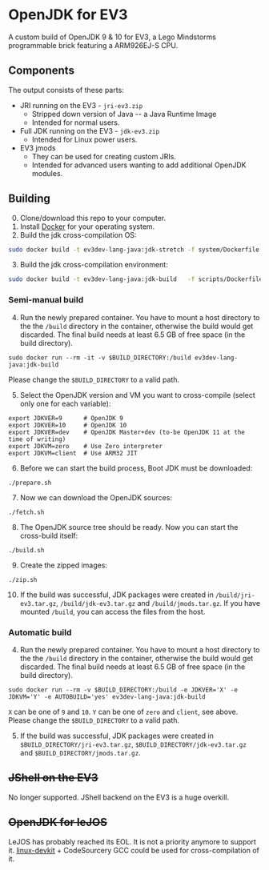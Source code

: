 # OpenJDK for EV3
A custom build of OpenJDK 9 & 10 for EV3, a Lego Mindstorms programmable brick featuring a ARM926EJ-S CPU.

## Components
The output consists of these parts:
* JRI running on the EV3 - `jri-ev3.zip`
  * Stripped down version of Java -- a Java Runtime Image
  * Intended for normal users.
* Full JDK running on the EV3 - `jdk-ev3.zip`
  * Intended for Linux power users.
* EV3 jmods
  * They can be used for creating custom JRIs.
  * Intended for advanced users wanting to add additional OpenJDK modules.

## Building

0. Clone/download this repo to your computer.
1. Install [Docker](https://docs.docker.com/engine/installation/) for your operating system.
2. Build the jdk cross-compilation OS:
```sh
sudo docker build -t ev3dev-lang-java:jdk-stretch -f system/Dockerfile  system
```

3. Build the jdk cross-compilation environment:
```sh
sudo docker build -t ev3dev-lang-java:jdk-build   -f scripts/Dockerfile scripts
```
### Semi-manual build
4. Run the newly prepared container. You have to mount a host directory to the the `/build` directory in the container,
otherwise the build would get discarded. The final build needs at least 6.5 GB of free space (in the build directory).
```
sudo docker run --rm -it -v $BUILD_DIRECTORY:/build ev3dev-lang-java:jdk-build
```
Please change the `$BUILD_DIRECTORY` to a valid path.

5. Select the OpenJDK version and VM you want to cross-compile (select only one for each variable):
```
export JDKVER=9      # OpenJDK 9
export JDKVER=10     # OpenJDK 10
export JDKVER=dev    # OpenJDK Master+dev (to-be OpenJDK 11 at the time of writing)
export JDKVM=zero    # Use Zero interpreter
export JDKVM=client  # Use ARM32 JIT
```
6. Before we can start the build process, Boot JDK must be downloaded:
```
./prepare.sh
```
7. Now we can download the OpenJDK sources:
```
./fetch.sh
```
8. The OpenJDK source tree should be ready. Now you can start the cross-build itself:
```
./build.sh
```
9. Create the zipped images:
```
./zip.sh
```
10. If the build was successful, JDK packages were created in `/build/jri-ev3.tar.gz`, `/build/jdk-ev3.tar.gz` and `/build/jmods.tar.gz`.
If you have mounted `/build`, you can access the files from the host.

### Automatic build
4. Run the newly prepared container. You have to mount a host directory to the the `/build` directory in the container,
otherwise the build would get discarded. The final build needs at least 6.5 GB of free space (in the build directory).
```
sudo docker run --rm -v $BUILD_DIRECTORY:/build -e JDKVER='X' -e JDKVM='Y' -e AUTOBUILD='yes' ev3dev-lang-java:jdk-build
```
`X` can be one of `9` and `10`. `Y` can be one of `zero` and `client`, see above. Please change the `$BUILD_DIRECTORY` to a valid path.

5. If the build was successful, JDK packages were created in `$BUILD_DIRECTORY/jri-ev3.tar.gz`, `$BUILD_DIRECTORY/jdk-ev3.tar.gz` and `$BUILD_DIRECTORY/jmods.tar.gz`.


## ~~JShell on the EV3~~

No longer supported. JShell backend on the EV3 is a huge overkill.


## ~~OpenJDK for leJOS~~

LeJOS has probably reached its EOL. It is not a priority anymore to support it.
[linux-devkit](https://github.com/mindboards/ev3sources/tree/master/extra/linux-devkit) + CodeSourcery GCC could be used for cross-compilation of it.
